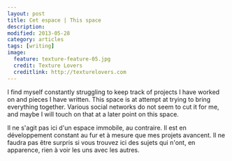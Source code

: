 ```yaml
---
layout: post
title: Cet espace | This space
description: 
modified: 2013-05-28
category: articles
tags: [writing]
image:
  feature: texture-feature-05.jpg
  credit: Texture Lovers
  creditlink: http://texturelovers.com
---
```


I find myself constantly struggling to keep track of projects I have worked on and pieces I have written. This space is at attempt at trying to bring everything together. Various social networks do not seem to cut it for me, and maybe I will touch on that at a later point on this space.


Il ne s'agit pas ici d'un espace immobile, au contraire. Il est en développement constant au fur et à mesure que mes projets avancent. Il ne faudra pas être surpris si vous trouvez ici des sujets qui n'ont, en apparence, rien à voir les uns avec les autres. 
